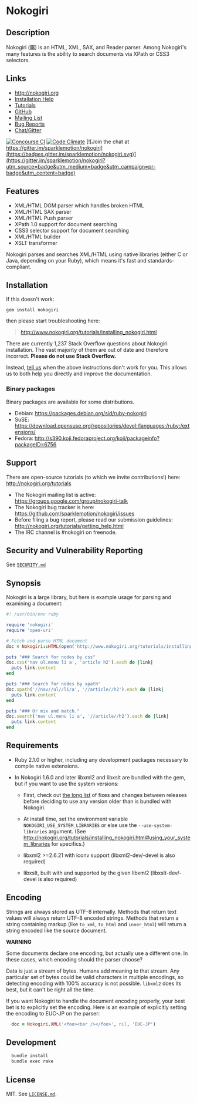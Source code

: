 # Nokogiri

## Description

Nokogiri (鋸) is an HTML, XML, SAX, and Reader parser.  Among
Nokogiri's many features is the ability to search documents via XPath
or CSS3 selectors.

## Links

* http://nokogiri.org
* [Installation Help](http://nokogiri.org/tutorials/installing_nokogiri.html)
* [Tutorials](http://nokogiri.org)
* [GitHub](https://github.com/sparklemotion/nokogiri)
* [Mailing List](https://groups.google.com/group/nokogiri-talk)
* [Bug Reports](https://github.com/sparklemotion/nokogiri/issues)
* [Chat/Gitter](https://gitter.im/sparklemotion/nokogiri)

[![Concourse CI](https://ci.nokogiri.org/api/v1/teams/nokogiri-core/pipelines/nokogiri/jobs/ruby-2.4-system/badge)](https://ci.nokogiri.org/teams/nokogiri-core/pipelines/nokogiri?groups=master)
[![Code Climate](https://codeclimate.com/github/sparklemotion/nokogiri.svg)](https://codeclimate.com/github/sparklemotion/nokogiri)
[![Join the chat at https://gitter.im/sparklemotion/nokogiri](https://badges.gitter.im/sparklemotion/nokogiri.svg)](https://gitter.im/sparklemotion/nokogiri?utm_source=badge&utm_medium=badge&utm_campaign=pr-badge&utm_content=badge)


## Features

* XML/HTML DOM parser which handles broken HTML
* XML/HTML SAX parser
* XML/HTML Push parser
* XPath 1.0 support for document searching
* CSS3 selector support for document searching
* XML/HTML builder
* XSLT transformer

Nokogiri parses and searches XML/HTML using native libraries (either C
or Java, depending on your Ruby), which means it's fast and
standards-compliant.


## Installation

If this doesn't work:

```
gem install nokogiri
```

then please start troubleshooting here:

> http://www.nokogiri.org/tutorials/installing_nokogiri.html

There are currently 1,237 Stack Overflow questions about Nokogiri
installation. The vast majority of them are out of date and therefore
incorrect. __Please do not use Stack Overflow.__

Instead, [tell us](http://nokogiri.org/tutorials/getting_help.html)
when the above instructions don't work for you. This allows us to both
help you directly and improve the documentation.


### Binary packages

Binary packages are available for some distributions.

* Debian: https://packages.debian.org/sid/ruby-nokogiri
* SuSE: https://download.opensuse.org/repositories/devel:/languages:/ruby:/extensions/
* Fedora: http://s390.koji.fedoraproject.org/koji/packageinfo?packageID=6756


## Support

There are open-source tutorials (to which we invite contributions!) here: http://nokogiri.org/tutorials

* The Nokogiri mailing list is active: https://groups.google.com/group/nokogiri-talk
* The Nokogiri bug tracker is here: https://github.com/sparklemotion/nokogiri/issues
* Before filing a bug report, please read our submission guidelines: http://nokogiri.org/tutorials/getting_help.html
* The IRC channel is #nokogiri on freenode.


## Security and Vulnerability Reporting

See [`SECURITY.md`](SECURITY.md)


## Synopsis

Nokogiri is a large library, but here is example usage for parsing and examining a document:

```ruby
#! /usr/bin/env ruby

require 'nokogiri'
require 'open-uri'

# Fetch and parse HTML document
doc = Nokogiri::HTML(open('http://www.nokogiri.org/tutorials/installing_nokogiri.html'))

puts "### Search for nodes by css"
doc.css('nav ul.menu li a', 'article h2').each do |link|
  puts link.content
end

puts "### Search for nodes by xpath"
doc.xpath('//nav//ul//li/a', '//article//h2').each do |link|
  puts link.content
end

puts "### Or mix and match."
doc.search('nav ul.menu li a', '//article//h2').each do |link|
  puts link.content
end
```


## Requirements

* Ruby 2.1.0 or higher, including any development packages necessary
  to compile native extensions.

* In Nokogiri 1.6.0 and later libxml2 and libxslt are bundled with the
  gem, but if you want to use the system versions:

  * First, check out [the long list](http://www.xmlsoft.org/news.html)
    of fixes and changes between releases before deciding to use any
    version older than is bundled with Nokogiri.

  * At install time, set the environment variable
    `NOKOGIRI_USE_SYSTEM_LIBRARIES` or else use the
    `--use-system-libraries` argument. (See
    http://nokogiri.org/tutorials/installing_nokogiri.html#using_your_system_libraries
    for specifics.)

  * libxml2 >=2.6.21 with iconv support
    (libxml2-dev/-devel is also required)

  * libxslt, built with and supported by the given libxml2
    (libxslt-dev/-devel is also required)


## Encoding

Strings are always stored as UTF-8 internally.  Methods that return
text values will always return UTF-8 encoded strings.  Methods that
return a string containing markup (like `to_xml`, `to_html` and
`inner_html`) will return a string encoded like the source document.

__WARNING__

Some documents declare one encoding, but actually use a different
one. In these cases, which encoding should the parser choose?

Data is just a stream of bytes. Humans add meaning to that stream. Any
particular set of bytes could be valid characters in multiple
encodings, so detecting encoding with 100% accuracy is not
possible. `libxml2` does its best, but it can't be right all the time.

If you want Nokogiri to handle the document encoding properly, your
best bet is to explicitly set the encoding.  Here is an example of
explicitly setting the encoding to EUC-JP on the parser:

```ruby
  doc = Nokogiri.XML('<foo><bar /></foo>', nil, 'EUC-JP')
```

## Development

```bash
  bundle install
  bundle exec rake
```

## License

MIT. See [`LICENSE.md`](LICENSE.md).
